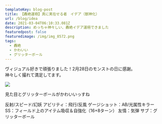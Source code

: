 ```yaml
---
templateKey: blog-post
title: 【轟絶運極】真に実在せる者　イデア（獣神化）
url: /blog/idea
date: 2021-03-04T06:10:33.081Z
description: めっちゃ神々しい、轟絶イデア運極できました
featuredpost: false
featuredimage: /img/img_8572.png
tags:
  - 轟絶
  - かわいい
  - グリッターボール
---
```

ヴィジュアル好きで頑張りました！2月28日のモンストの日に感謝。\
神々しく撮れて満足してます。

![](/img/img_8572.png)

見た目とグリッターボールがかわいいっすね

反射/スピード/幻妖
アビリティ：飛行/反風
ゲージショット：AB/光属性キラー
SS：フィールド上のアイテム吸収＆自強化（16+8ターン）
友情：気弾
サブ：グリッターボール